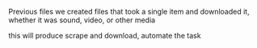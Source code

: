 Previous files we created files that took a single item and downloaded it, whether it was sound, video, or other media

this will produce scrape and download, automate the task

